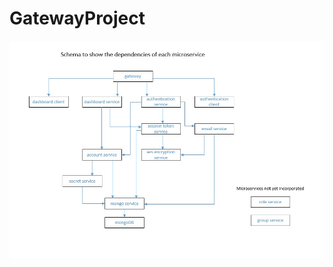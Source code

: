 # GatewayProject
![alt text](https://raw.githubusercontent.com/SamVivers/images/master/MicroservicesSchema.jpg)
